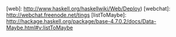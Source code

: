 
[auth]: https://github.com/snapframework/snap/blob/master/src/Snap/Snaplet/Auth.hs
[bma]: https://twitter.com/bitemyapp
[bytestring]: https://hackage.haskell.org/package/bytestring
[docker]: https://docker.com/
[ghc]: http://www.haskell.org/ghc/download_ghc_7_6_3
[hackage-templates]: https://hackage.haskell.org/packages/search?terms=templating
[heist]: https://github.com/snapframework/snap/blob/master/src/Snap/Snaplet/Heist.hs
[hub]: https://hub.docker.com
[lh]: https://github.com/bitemyapp/learnhaskell/blob/master/README.md
[postgres]: https://github.com/mightybyte/snaplet-postgresql-simple/
[snap-templates]: https://github.com/snapframework/snap-templates
[snap]: http://snapframework.com/
[web]: http://www.haskell.org/haskellwiki/Web/Deploy)
[webchat]: http://webchat.freenode.net/tings
[listToMaybe]: http://hackage.haskell.org/package/base-4.7.0.2/docs/Data-Maybe.html#v:listToMaybe

[nestSnaplet]: http://hackage.haskell.org/package/snap-0.13.3.2/docs/Snap-Snaplet.html#v:nestSnaplet
[snaphack]: http://hackage.haskell.org/package/snap-0.13.2.2/docs/Snap-Snaplet-Auth.html#t:AuthSet
[quickHttpServe]: http://hackage.haskell.org/package/snap-server-0.9.4.5/docs/Snap-Http-Server.html#v:quickHttpServe
[monadsnap]: http://hackage.haskell.org/package/snap-core-0.9.6.3/docs/Snap-Core.html#g:1

[pgsInit]: http://hackage.haskell.org/package/snaplet-postgresql-simple-0.6/docs/Snap-Snaplet-PostgresqlSimple.html#v:pgsInit
[PGSConfig]: http://hackage.haskell.org/package/snaplet-postgresql-simple-0.6/docs/Snap-Snaplet-PostgresqlSimple.html#t:PGSConfig
[initPostgresAuth]: http://hackage.haskell.org/package/snaplet-postgresql-simple-0.6/docs/Snap-Snaplet-Auth-Backends-PostgresqlSimple.html#v:initPostgresAuth

[book-github]: https://github.com/ChristopherBiscardi/snap-for-beginners/tree/master
[sfb-git-barebones]: https://github.com/snapforbeginners/barebones
[sfb-git-default]: https://github.com/snapforbeginners/default
[sfb-git-scaffolding]: https://github.com/snapforbeginners/default
[sfb-git-pulsar-postgres]: https://github.com/snapforbeginners/pulsar-postgres

[fromfield]: https://hackage.haskell.org/package/postgresql-simple-0.4.9.0/docs/Database-PostgreSQL-Simple-FromField.html#control.i:FromField
[pgs-query]: https://hackage.haskell.org/package/postgresql-simple-0.4.9.0/docs/Database-PostgreSQL-Simple.html#g:2

[^prag]: This is a Language Pragma. There is plenty of information on them online if you search for "haskell language pragmas".
[^rec]: The way we are writing this datatype is called "Record Syntax".
[^auththing]: More on this in the Authentication and Routing chapters.
[^splices]: More on splices in the Heist chapter


[^1]: If you don't know what this is, it would be a good idea to look up the difference between `ByteString`, `Text` and `String` at some point.
[^2]: and a bunch of other functions we will examine later such as `bool`, `optionalText` and `utcTimeFormlet`
[^3]: More on Maybe here: http://learnyouahaskell.com/a-fistful-of-monads#getting-our-feet-wet-with-maybe
[^4]: OverloadedStrings is a commonly used language extension that makes it easier to write string literals and use them in our application.

[rsyntax]: http://learnyouahaskell.com/making-our-own-types-and-typeclasses#record-syntax
